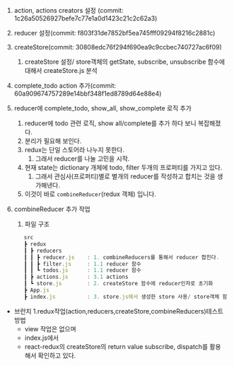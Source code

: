 1. action, actions creators 설정 (commit: 1c26a50526927befe7c77e1a0d1423c21c2c62a3)
2. reducer 설정(commit: f803f31de7852bf5ea745fff09294f8216c2881c)
3. createStore(commit: 30808edc76f294f690ea9c9ccbec740727ac6f09)
   1. createStore 설정/ store객체의 getState, subscribe, unsubscribe 함수에 대해서 createStore.js 분석
4. complete_todo action 추가(commit: 60a909674757289e14bbf348f1ed8789d64e88e4)
5. reducer에 complete_todo, show_all, show_complete 로직 추가
   1. reducer에 todo 관련 로직, show all/complete를 추가 하다 보니 복잡해졌다.
   2. 분리가 필요해 보인다.
   3. redux는 단일 스토어라 나누지 못한다.
      1. 그래서 reducer를 나눌 고민을 시작.
   4. 현재 state는 dictionary 개체에 todo, filter 두개의 프로퍼티를 가지고 있다.
      1. 그래서 관심사(프로퍼티)별로 별개의 reducer를 작성하고 합치는 것을 생가해낸다.
   5. 이것이 바로 `combineReducer`(redux 객체) 입니다.
6. combineReducer 추가 작업
   1. 파일 구조

   ```js
      src
      ┣ redux
      ┃ ┣ reducers
      ┃ ┃ ┣ reducer.js    : 1. combineReducers를 통해서 reducer 합친다.
      ┃ ┃ ┣ filter.js     : 1.1 reducer 함수
      ┃ ┃ ┗ todos.js      : 1.1 reducer 함수
      ┃ ┣ actions.js      : 3.1 actions
      ┃ ┗ store.js        : 2. createStore 함수에 reducer인자로 초기화
      ┣ App.js
      ┣ index.js          : 3. store.js에서 생성한 store 사용/ store객체 함수 dispatch로 redux store state update
   ```

* 브런치 1.redux작업(action,reducers,createStore,combineReducers)테스트 방법
    * view 작업은 없으며
    * index.js에서
    * react-redux의 createStore의 return value subscribe, dispatch를 활용해서 확인하고 있다.
